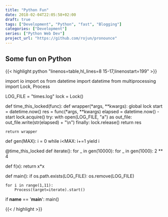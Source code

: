 ```yaml
---
title: "Python Fun"
date: 2018-02-04T22:05:58+02:00
draft: true
tags: ["Development", "Python", "fast", "Blogging"]
categories: ["Development"]
series: ["Python Web Dev"]
project_url: "https://github.com/rojun/pronounce"
---
```


Some fun on Python
------------------

{{< highlight python "linenos=table,hl_lines=8 15-17,linenostart=199" >}}

import io
import os
from datetime import datetime
from multiprocessing import Lock, Process

LOG_FILE = "times.log"
lock = Lock()

def time_this_locked(func):
    def wrapper(*args, **kwargs):
        global lock
        start = datetime.now()
        res = func(*args, **kwargs)
        elapsed = datetime.now() - start
        lock.acquire()
        try:
            with open(LOG_FILE, "a") as out_file:
                out_file.write(str(elapsed) + "\n")
        finally:
            lock.release()
        return res

    return wrapper


def gen(MAX):
    i = 0
    while i<MAX:
        i+=1
        yield i


@time_this_locked
def iterate():
    for _ in gen(10000):
        for _ in gen(1000):
            2 ** 4


def f(x):
    return x*x


def main():
    if os.path.exists(LOG_FILE):
        os.remove(LOG_FILE)

    for i in range(1,11):
        Process(target=iterate).start()
    

if __name__ == '__main__':
    main()

{{< / highlight >}}

